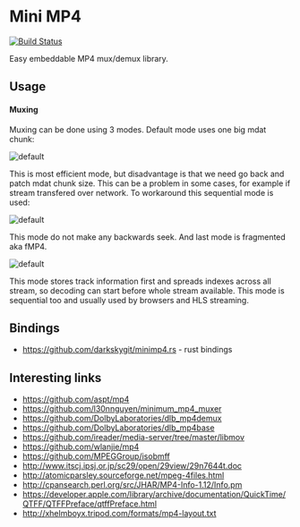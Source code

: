 Mini MP4
==========

[![Build Status](https://travis-ci.org/lieff/minimp4.svg)](https://travis-ci.org/lieff/minimp4)

Easy embeddable MP4 mux/demux library.

## Usage
#### Muxing

Muxing can be done using 3 modes.
Default mode uses one big mdat chunk:

![default](images/mux_mode_default.png?raw=true)

This is most efficient mode, but disadvantage is that we need go back and patch mdat chunk size.
This can be a problem in some cases, for example if stream transfered over network.
To workaround this sequential mode is used:

![default](images/mux_mode_sequential.png?raw=true)

This mode do not make any backwards seek.
And last mode is fragmented aka fMP4.

![default](images/mux_mode_fragmented.png?raw=true)

This mode stores track information first and spreads indexes across all stream, so decoding can start before whole stream available.
This mode is sequential too and usually used by browsers and HLS streaming.

## Bindings

 * https://github.com/darkskygit/minimp4.rs - rust bindings

## Interesting links

 * https://github.com/aspt/mp4
 * https://github.com/l30nnguyen/minimum_mp4_muxer
 * https://github.com/DolbyLaboratories/dlb_mp4demux
 * https://github.com/DolbyLaboratories/dlb_mp4base
 * https://github.com/ireader/media-server/tree/master/libmov
 * https://github.com/wlanjie/mp4
 * https://github.com/MPEGGroup/isobmff
 * http://www.itscj.ipsj.or.jp/sc29/open/29view/29n7644t.doc
 * http://atomicparsley.sourceforge.net/mpeg-4files.html
 * http://cpansearch.perl.org/src/JHAR/MP4-Info-1.12/Info.pm
 * https://developer.apple.com/library/archive/documentation/QuickTime/QTFF/QTFFPreface/qtffPreface.html
 * http://xhelmboyx.tripod.com/formats/mp4-layout.txt
